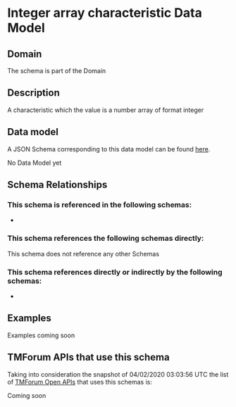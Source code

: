 # Integer array characteristic Data Model

## Domain

The  schema is part of the  Domain

## Description

A characteristic which the value is a number array of format integer

## Data model

A JSON Schema corresponding to this data model can be found
[here](https://github.com/tmforum-rand/schemas/blob/candidates/Common/IntegerArrayCharacteristic.schema.json).

No Data Model yet

## Schema Relationships

### This schema is referenced in the following schemas:

-

### This schema references the following schemas directly:

This schema does not reference any other Schemas

### This schema references directly or indirectly by the following schemas:

-



## Examples

Examples coming soon

## TMForum APIs that use this schema

Taking into consideration the snapshot of 04/02/2020 03:03:56 UTC the list of [TMForum Open APIs](https://www.tmforum.org/open-apis/) that uses this schemas is:

Coming soon